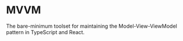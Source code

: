 # MVVM

The bare-minimum toolset for maintaining the Model-View-ViewModel pattern in TypeScript and React.
